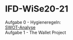 # IFD-WiSe20-21
Aufgabe 0 - Hygieneregeln:
<br>
[SWOT-Analyse](https://github.com/klotkawa/IFD-WiSe20-21/blob/main/Task0/SWOT.pdf)
<br>
Aufgabe 1 - The Wallet Project
